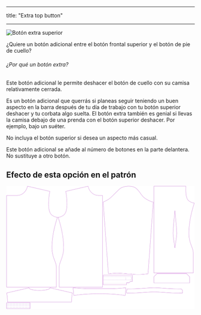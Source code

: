 - - -
title: "Extra top button"
- - -

![Botón extra superior](extratopbutton.svg)

¿Quiere un botón adicional entre el botón frontal superior y el botón de pie de cuello?

<Note>

###### ¿Por qué un botón extra?

Este botón adicional le permite deshacer el botón de cuello con su camisa relativamente cerrada.

Es un botón adicional que querrás si planeas seguir teniendo un buen aspecto en la barra después de tu día de trabajo con tu botón superior deshacer y tu corbata algo suelta.
El botón extra también es genial si llevas la camisa debajo de una prenda con el botón superior deshacer. Por ejemplo, bajo un suéter.

No incluya el botón superior si desea un aspecto más casual.

Este botón adicional se añade al número de botones en la parte delantera. No sustituye a otro botón.

</Note>

## Efecto de esta opción en el patrón

![Esta imagen muestra el efecto de esta opción superponiendo varias variantes que tienen un valor diferente para esta opción](simon_extratopbutton_sample.svg "Effect of this option on the pattern")
